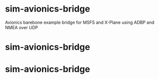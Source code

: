 # sim-avionics-bridge
Avionics barebone example bridge for MSFS and X-Plane using ADBP and NMEA over UDP
# sim-avionics-bridge
# sim-avionics-bridge
